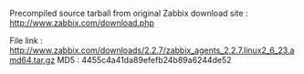 Precompiled source tarball from original Zabbix download site :
http://www.zabbix.com/download.php

File link : http://www.zabbix.com/downloads/2.2.7/zabbix_agents_2.2.7.linux2_6_23.amd64.tar.gz 
MD5 : 4455c4a41da89efefb24b89a6244de52
